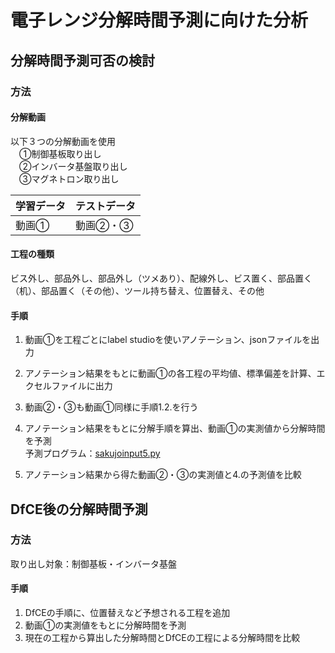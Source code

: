 # 電子レンジ分解時間予測に向けた分析  
## 分解時間予測可否の検討
### 方法  
#### 分解動画
以下３つの分解動画を使用  
　①制御基板取り出し  
　②インバータ基盤取り出し  
　③マグネトロン取り出し

|  学習データ  |  テストデータ  |
| ---- | ---- |
|  動画①  |  動画②・③  |

#### 工程の種類 
ビス外し、部品外し、部品外し（ツメあり）、配線外し、ビス置く、部品置く（机）、部品置く（その他）、ツール持ち替え、位置替え、その他

#### 手順
1. 動画①を工程ごとにlabel studioを使いアノテーション、jsonファイルを出力
2. アノテーション結果をもとに動画①の各工程の平均値、標準偏差を計算、エクセルファイルに出力
3. 動画②・③も動画①同様に手順1.2.を行う
4. アノテーション結果をもとに分解手順を算出、動画①の実測値から分解時間を予測  
   予測プログラム：[sakujoinput5.py](sakujoinout5.py)
   
6. アノテーション結果から得た動画②・③の実測値と4.の予測値を比較

## DfCE後の分解時間予測
### 方法
取り出し対象：制御基板・インバータ基盤

#### 手順
1. DfCEの手順に、位置替えなど予想される工程を追加
2. 動画①の実測値をもとに分解時間を予測
3. 現在の工程から算出した分解時間とDfCEの工程による分解時間を比較

